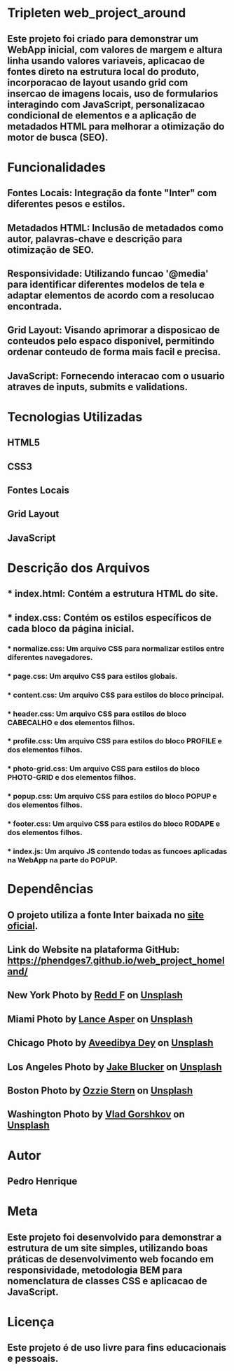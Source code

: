 # Tripleten web_project_around

## Este projeto foi criado para demonstrar um WebApp inicial, com valores de margem e altura linha usando valores variaveis, aplicacao de fontes direto na estrutura local do produto, incorporacao de layout usando grid com insercao de imagens locais, uso de formularios interagindo com JavaScript, personalizacao condicional de elementos e a aplicação de metadados HTML para melhorar a otimização do motor de busca (SEO).

# Funcionalidades

## Fontes Locais: Integração da fonte "Inter" com diferentes pesos e estilos.

## Metadados HTML: Inclusão de metadados como autor, palavras-chave e descrição para otimização de SEO.

## Responsividade: Utilizando funcao '@media' para identificar diferentes modelos de tela e adaptar elementos de acordo com a resolucao encontrada.

## Grid Layout: Visando aprimorar a disposicao de conteudos pelo espaco disponivel, permitindo ordenar conteudo de forma mais facil e precisa.

## JavaScript: Fornecendo interacao com o usuario atraves de inputs, submits e validations.

# Tecnologias Utilizadas

## HTML5

## CSS3

## Fontes Locais

## Grid Layout

## JavaScript

# Descrição dos Arquivos

## \* index.html: Contém a estrutura HTML do site.

## \* index.css: Contém os estilos específicos de cada bloco da página inicial.

### \* normalize.css: Um arquivo CSS para normalizar estilos entre diferentes navegadores.

### \* page.css: Um arquivo CSS para estilos globais.

### \* content.css: Um arquivo CSS para estilos do bloco principal.

### \* header.css: Um arquivo CSS para estilos do bloco CABECALHO e dos elementos filhos.

### \* profile.css: Um arquivo CSS para estilos do bloco PROFILE e dos elementos filhos.

### \* photo-grid.css: Um arquivo CSS para estilos do bloco PHOTO-GRID e dos elementos filhos.

### \* popup.css: Um arquivo CSS para estilos do bloco POPUP e dos elementos filhos.

### \* footer.css: Um arquivo CSS para estilos do bloco RODAPE e dos elementos filhos.

### \* index.js: Um arquivo JS contendo todas as funcoes aplicadas na WebApp na parte do POPUP.

# Dependências

## O projeto utiliza a fonte Inter baixada no <a href='https://rsms.me/inter/'>site oficial</a>.

## Link do Website na plataforma GitHub: https://phendges7.github.io/web_project_homeland/

## New York Photo by <a href="https://unsplash.com/@raddfilms?utm_content=creditCopyText&utm_medium=referral&utm_source=unsplash">Redd F</a> on <a href="https://unsplash.com/photos/cars-parked-near-brown-building-wOj5odhDOZ0?utm_content=creditCopyText&utm_medium=referral&utm_source=unsplash">Unsplash</a>

## Miami Photo by <a href="https://unsplash.com/@lance_asper?utm_content=creditCopyText&utm_medium=referral&utm_source=unsplash">Lance Asper</a> on <a href="https://unsplash.com/photos/high-angle-photography-of-two-red-and-white-vehicles-on-concrete-road-between-trees-and-buildings-at-daytime-pAWY7xrsLwc?utm_content=creditCopyText&utm_medium=referral&utm_source=unsplash">Unsplash</a>

## Chicago Photo by <a href="https://unsplash.com/@aveedibya?utm_content=creditCopyText&utm_medium=referral&utm_source=unsplash">Aveedibya Dey</a> on <a href="https://unsplash.com/photos/white-and-brown-concrete-buildings-near-body-of-water-during-daytime-wRyQocoKOBA?utm_content=creditCopyText&utm_medium=referral&utm_source=unsplash">Unsplash</a>

## Los Angeles Photo by <a href="https://unsplash.com/@jakeblucker?utm_content=creditCopyText&utm_medium=referral&utm_source=unsplash">Jake Blucker</a> on <a href="https://unsplash.com/photos/people-sitting-on-chairs-near-palm-trees-during-night-time-8LlJNFLTEm0?utm_content=creditCopyText&utm_medium=referral&utm_source=unsplash">Unsplash</a>

## Boston Photo by <a href="https://unsplash.com/@ozziestern?utm_content=creditCopyText&utm_medium=referral&utm_source=unsplash">Ozzie Stern</a> on <a href="https://unsplash.com/photos/body-of-water-near-buildings-at-daytime-PKOcoqB1SQw?utm_content=creditCopyText&utm_medium=referral&utm_source=unsplash">Unsplash</a>

## Washington Photo by <a href="https://unsplash.com/@nuclearvee?utm_content=creditCopyText&utm_medium=referral&utm_source=unsplash">Vlad Gorshkov</a> on <a href="https://unsplash.com/photos/white-and-brown-concrete-buildings-during-daytime-u6-jWHgwd44?utm_content=creditCopyText&utm_medium=referral&utm_source=unsplash">Unsplash</a>

# Autor

## Pedro Henrique

# Meta

## Este projeto foi desenvolvido para demonstrar a estrutura de um site simples, utilizando boas práticas de desenvolvimento web focando em responsividade, metodologia BEM para nomenclatura de classes CSS e aplicacao de JavaScript.

# Licença

## Este projeto é de uso livre para fins educacionais e pessoais.
